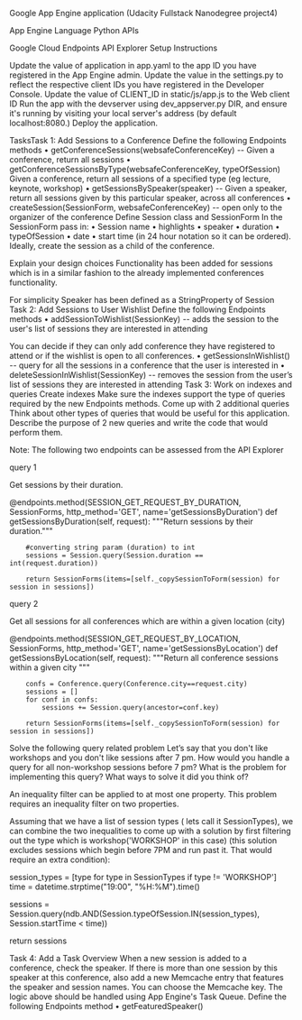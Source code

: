 Google App Engine application (Udacity Fullstack Nanodegree project4)

App Engine
Language
Python
APIs

Google Cloud Endpoints
API Explorer
Setup Instructions

Update the value of application in app.yaml to the app ID you have registered in the App Engine admin.
Update the value in the  settings.py to reflect the respective client IDs you have registered in the Developer Console.
Update the value of CLIENT_ID in static/js/app.js to the Web client ID
Run the app with the devserver using dev_appserver.py DIR, and ensure it's running by visiting your local server's address (by default localhost:8080.)
Deploy the application.



TasksTask 1: Add Sessions to a Conference
Define the following Endpoints methods
•	getConferenceSessions(websafeConferenceKey) -- Given a conference, return all sessions
•	getConferenceSessionsByType(websafeConferenceKey, typeOfSession) Given a conference, return all sessions of a specified type (eg lecture, keynote, workshop)
•	getSessionsBySpeaker(speaker) -- Given a speaker, return all sessions given by this particular speaker, across all conferences
•	createSession(SessionForm, websafeConferenceKey) -- open only to the organizer of the conference
Define Session class and SessionForm
In the SessionForm pass in:
•	Session name
•	highlights
•	speaker
•	duration
•	typeOfSession
•	date
•	start time (in 24 hour notation so it can be ordered).
Ideally, create the session as a child of the conference.


Explain your design choices
Functionality has been added for sessions which is in a similar fashion to the already implemented conferences functionality.

For simplicity Speaker has been defined as a StringProperty of Session
Task 2: Add Sessions to User Wishlist
Define the following Endpoints methods
•	addSessionToWishlist(SessionKey) -- adds the session to the user's list of sessions they are interested in attending

You can decide if they can only add conference they have registered to attend or if the wishlist is open to all conferences.
•	getSessionsInWishlist() -- query for all the sessions in a conference that the user is interested in
•	deleteSessionInWishlist(SessionKey) -- removes the session from the user’s list of sessions they are interested in attending
Task 3: Work on indexes and queries
Create indexes
Make sure the indexes support the type of queries required by the new Endpoints methods.
Come up with 2 additional queries
Think about other types of queries that would be useful for this application. Describe the purpose of 2 new queries and write the code that would perform them.

Note: The following two endpoints can be assessed from the API Explorer

query 1

Get sessions by their duration.

@endpoints.method(SESSION_GET_REQUEST_BY_DURATION, SessionForms,
            http_method='GET',
            name='getSessionsByDuration')
    def getSessionsByDuration(self, request):
        """Return sessions by their duration."""
        
        #converting string param (duration) to int
        sessions = Session.query(Session.duration == int(request.duration))

        return SessionForms(items=[self._copySessionToForm(session) for session in sessions])



query 2

Get all sessions for all conferences which are within a given location (city)

@endpoints.method(SESSION_GET_REQUEST_BY_LOCATION,
                      SessionForms,
                      http_method='GET',
                      name='getSessionsByLocation')
    def getSessionsByLocation(self, request):
        """Return all conference sessions within a given city """

        confs = Conference.query(Conference.city==request.city)
        sessions = []
        for conf in confs:
            sessions += Session.query(ancestor=conf.key)

        return SessionForms(items=[self._copySessionToForm(session) for session in sessions])


Solve the following query related problem
Let’s say that you don't like workshops and you don't like sessions after 7 pm. How would you handle a query for all non-workshop sessions before 7 pm? What is the problem for implementing this query? What ways to solve it did you think of?

An inequality filter can be applied to at most one property. This problem requires an inequality filter on two properties.

Assuming that we have a list of session types ( lets call it SessionTypes), we can combine the two inequalities to come up with a solution by first filtering out the type which is workshop('WORKSHOP' in this case) (this solution excludes sessions which begin before 7PM and run past it. That would require an extra condition):


session_types = [type for type in SessionTypes if type != 'WORKSHOP']
time = datetime.strptime("19:00", "%H:%M").time()

sessions = Session.query(ndb.AND(Session.typeOfSession.IN(session_types), Session.startTime < time))

return sessions

Task 4: Add a Task
Overview
When a new session is added to a conference, check the speaker. If there is more than one session by this speaker at this conference, also add a new Memcache entry that features the speaker and session names. You can choose the Memcache key.
The logic above should be handled using App Engine's Task Queue.
Define the following Endpoints method
•	getFeaturedSpeaker()

